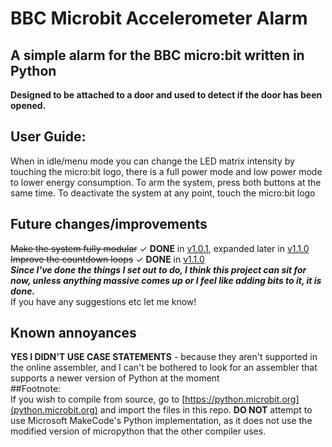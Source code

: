 # BBC Microbit Accelerometer Alarm
## **A simple alarm for the BBC micro:bit written in Python**

**Designed to be attached to a door and used to detect if the door has been opened.**

## User Guide:
When in idle/menu mode you can change the LED matrix intensity by touching the micro:bit logo, there is a full power mode and low power mode to lower energy consumption.
To arm the system, press both buttons at the same time.
To deactivate the system at any point, touch the micro:bit logo

## Future changes/improvements
~~Make the system fully modular~~ ✓ **DONE** in [v1.0.1](https://github.com/matthew-townson/BBC-Microbit-Accelerometer-Alarm/releases/tag/v1.0.1), expanded later in [v1.1.0](https://github.com/matthew-townson/BBC-Microbit-Accelerometer-Alarm/releases/tag/v1.1.0)  
~~Improve the countdown loops~~ ✓ **DONE** in [v1.1.0](https://github.com/matthew-townson/BBC-Microbit-Accelerometer-Alarm/releases/tag/v1.1.0)    
_**Since I've done the things I set out to do, I think this project can sit for now, unless anything massive comes up or I feel like adding bits to it, it is done.**_  
If you have any suggestions etc let me know!

## Known annoyances
**YES I DIDN'T USE CASE STATEMENTS** - because they aren't supported in the online assembler, and I can't be bothered to look for an assembler that supports a newer version of Python at the moment  
##Footnote:  
If you wish to compile from source, go to [https://python.microbit.org](python.microbit.org) and import the files in this repo. **DO NOT** attempt to use Microsoft MakeCode's Python implementation, as it does not use the modified version of micropython that the other compiler uses.
